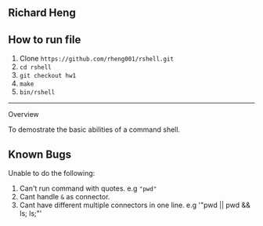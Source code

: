 Richard Heng
---

How to run file
------------

1. Clone `https://github.com/rheng001/rshell.git`
2. `cd rshell`
3. `git checkout hw1`
4. `make`
5. `bin/rshell`

-----
Overview

To demostrate the basic abilities of a command shell. 

Known Bugs
---

Unable to do the following:

1. Can't run command with quotes.
    e.g `"pwd"`
2. Cant handle `&` as connector.
3. Cant have different multiple connectors in one line.
    e.g '"pwd || pwd && ls; ls;"'
